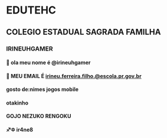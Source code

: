 # EDUTEHC
## COLEGIO ESTADUAL SAGRADA FAMILHA
### IRINEUHGAMER
#### 👋 ola meu nome é @irineuhgamer
#### 👀 MEU EMAIL É irineu.ferreira.filho.@escola.pr.gov.br 
#### gosto de:nimes jogos mobile 
#### otakinho
#### GOJO NEZUKO RENGOKU
#### ♐️✡︎ ir4ne8
<!---
irineuhgamer/irineuhgamer is a ✨ special ✨ repository because its `README.md` (this file) appears on your GitHub profile.
You can click the Preview link to take a look at your changes.
--->
